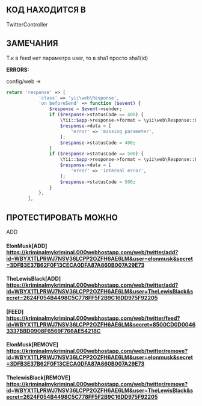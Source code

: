 КОД НАХОДИТСЯ В
------------

TwitterController

ЗАМЕЧАНИЯ
------------

Т.к в feed нет параметра user, то в sha1 просто sha1(id)

**ERRORS:**

config/web -> 

```php
return 'response' => [
            'class' => 'yii\web\Response',
            'on beforeSend' => function ($event) {
                $response = $event->sender;
                if ($response->statusCode == 400) {
                    \Yii::$app->response->format = \yii\web\Response::FORMAT_JSON;
                    $response->data = [
                        'error' => 'missing parameter',
                    ];
                    $response->statusCode = 400;
                }
                if ($response->statusCode == 500) {
                    \Yii::$app->response->format = \yii\web\Response::FORMAT_JSON;
                    $response->data = [
                        'error' => 'internal error',
                    ];
                    $response->statusCode = 500;
                }
            },
        ],
```

ПРОТЕСТИРОВАТЬ МОЖНО
-------
ADD

#### ElonMusk[ADD] https://kriminalmykriminal.000webhostapp.com/web/twitter/add?id=WBYX1TLPRWJ7NSV36LCPP2OZFH6AE6LM&user=elonmusk&secret=3DFB3E37B62F0F13CECA0DFA87A860B007A29E73

#### TheLewisBlack[ADD] https://kriminalmykriminal.000webhostapp.com/web/twitter/add?id=WBYX1TLPRWJ7NSV36LCPP2OZFH6AE6LM&user=TheLewisBlack&secret=2624F054B4498C5C778FF5F2B9C16DD975F92205

#### [FEED] https://kriminalmykriminal.000webhostapp.com/web/twitter/feed?id=WBYX1TLPRWJ7NSV36LCPP2OZFH6AE6LM&secret=8500CD0D00463337BBD0908F6569F766AE54218C

#### ElonMusk[REMOVE] https://kriminalmykriminal.000webhostapp.com/web/twitter/remove?id=WBYX1TLPRWJ7NSV36LCPP2OZFH6AE6LM&user=elonmusk&secret=3DFB3E37B62F0F13CECA0DFA87A860B007A29E73

#### ThelewisBlack[REMOVE] https://kriminalmykriminal.000webhostapp.com/web/twitter/remove?id=WBYX1TLPRWJ7NSV36LCPP2OZFH6AE6LM&user=TheLewisBlack&secret=2624F054B4498C5C778FF5F2B9C16DD975F92205
